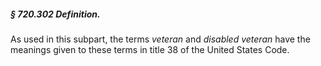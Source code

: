 ##### § 720.302 Definition. #####

As used in this subpart, the terms *veteran* and *disabled veteran* have the meanings given to these terms in title 38 of the United States Code.